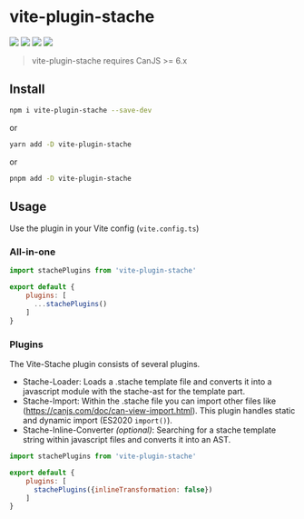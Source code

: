 # vite-plugin-stache

![](https://img.shields.io/github/workflow/status/pYr0x/vite-plugin-stache/CI?style=flat-square)
![](https://img.shields.io/npm/v/vite-plugin-stache?style=flat-square)
![](https://img.shields.io/node/v/vite-plugin-stache?style=flat-square)
![](https://img.shields.io/npm/dependency-version/vite-plugin-stache/peer/vitejs?style=flat-square)

> vite-plugin-stache requires CanJS >= 6.x

## Install

```bash
npm i vite-plugin-stache --save-dev
```
or
```bash
yarn add -D vite-plugin-stache
```
or
```bash
pnpm add -D vite-plugin-stache
```

## Usage
Use the plugin in your Vite config (`vite.config.ts`)
### All-in-one
```JavaScript
import stachePlugins from 'vite-plugin-stache'

export default {
    plugins: [
      ...stachePlugins()
    ]
}
```

### Plugins
The Vite-Stache plugin consists of several plugins.
- Stache-Loader: Loads a .stache template file and converts it into a javascript module with the stache-ast for the template part.
- Stache-Import: Within the .stache file you can import other files like (https://canjs.com/doc/can-view-import.html). This plugin handles static and dynamic import (ES2020 `import()`).
- Stache-Inline-Converter _(optional)_: Searching for a stache template string within javascript files and converts it into an AST.


```JavaScript
import stachePlugins from 'vite-plugin-stache'

export default {
    plugins: [
      stachePlugins({inlineTransformation: false})
    ]
}
```
